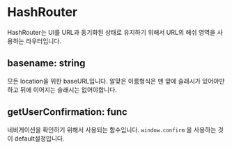 HashRouter
===
HashRouter는 UI를 URL과 동기화된 상태로 유지하기 위해서 URL의 해쉬 영역을 사용하는 라우터입니다.

basename: string
---
모든 location을 위한 baseURL입니다. 알맞은 이름형식은 맨 앞에 슬래시가 있어야만하고 뒤에 이어지는 슬래시는 없어야합니다.

getUserConfirmation: func
---
네비게이션을 확인하기 위해서 사용되는 함수입니다. `window.confirm` 을 사용하는 것이 default설정입니다.